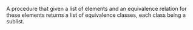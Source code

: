 A procedure that given a list of elements 
and an equivalence relation for these elements 
returns a list of equivalence classes, 
each class being a sublist. 
